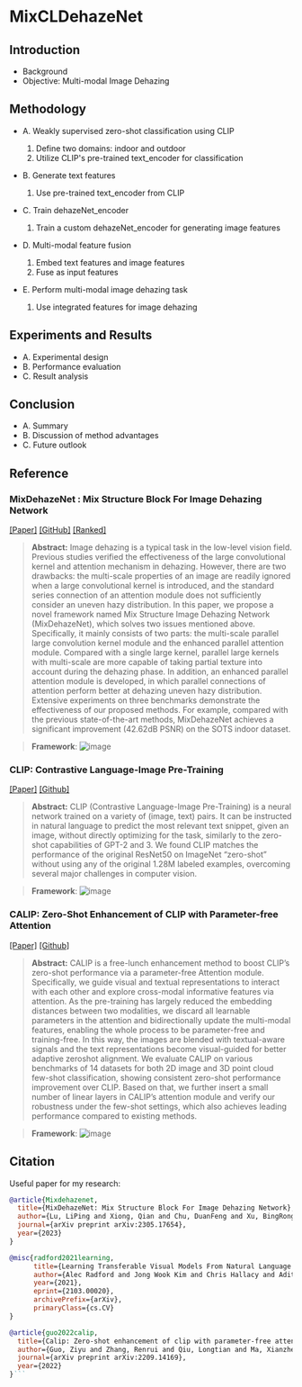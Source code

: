 # MixCLDehazeNet

## Introduction
   - Background
   - Objective: Multi-modal Image Dehazing

## Methodology
   - A. Weakly supervised zero-shot classification using CLIP
      1. Define two domains: indoor and outdoor
      2. Utilize CLIP's pre-trained text_encoder for classification

   - B. Generate text features
      1. Use pre-trained text_encoder from CLIP

   - C. Train dehazeNet_encoder
      1. Train a custom dehazeNet_encoder for generating image features

   - D. Multi-modal feature fusion
      1. Embed text features and image features
      2. Fuse as input features

   - E. Perform multi-modal image dehazing task
      1. Use integrated features for image dehazing

## Experiments and Results
   - A. Experimental design
   - B. Performance evaluation
   - C. Result analysis

## Conclusion
   - A. Summary
   - B. Discussion of method advantages
   - C. Future outlook


## Reference

### MixDehazeNet : Mix Structure Block For Image Dehazing Network

[[Paper]](https://doi.org/10.48550/arXiv.2305.17654)
[[GitHub]](https://github.com/AmeryXiong/MixDehazeNet)
[[Ranked]](https://paperswithcode.com/sota/image-dehazing-on-reside-6k?p=mixdehazenet-mix-structure-block-for-image)

>**Abstract:**
Image dehazing is a typical task in the low-level vision field. Previous studies verified the effectiveness of the large convolutional kernel and attention mechanism in dehazing. However, there are two drawbacks: the multi-scale properties of an image are readily ignored when a large convolutional kernel is introduced, and the standard series connection of an attention module does not sufficiently consider an uneven hazy distribution. In this paper, we propose a novel framework named Mix Structure Image Dehazing Network (MixDehazeNet), which solves two issues mentioned above. Specifically, it mainly consists of two parts: the multi-scale parallel large convolution kernel module and the enhanced parallel attention module. Compared with a single large kernel, parallel large kernels with multi-scale are more capable of taking partial texture into account during the dehazing phase. In addition, an enhanced parallel attention module is developed, in which parallel connections of attention perform better at dehazing uneven hazy distribution. Extensive experiments on three benchmarks demonstrate the effectiveness of our proposed methods. For example, compared with the previous state-of-the-art methods, MixDehazeNet achieves a significant improvement (42.62dB PSNR) on the SOTS indoor dataset.

>**Framework**:
![image](https://github.com/AmeryXiong/MixDehazeNet/assets/102467128/885f69da-ab72-4c9c-8223-1b7425e98d3a)


### CLIP: Contrastive Language-Image Pre-Training

[[Paper]](https://arxiv.org/abs/2103.00020)
[[Github]](https://github.com/openai/CLIP/tree/main)


>**Abstract:**
CLIP (Contrastive Language-Image Pre-Training) is a neural network trained on a variety of (image, text) pairs. It can be instructed in natural language to predict the most relevant text snippet, given an image, without directly optimizing for the task, similarly to the zero-shot capabilities of GPT-2 and 3. We found CLIP matches the performance of the original ResNet50 on ImageNet “zero-shot” without using any of the original 1.28M labeled examples, overcoming several major challenges in computer vision.

>**Framework**:
![image](https://github.com/openai/CLIP/blob/main/CLIP.png?raw=true)

### CALIP: Zero-Shot Enhancement of CLIP with Parameter-free Attention

[[Paper]](https://ojs.aaai.org/index.php/AAAI/article/view/25152)
[[Github]](https://github.com/ZiyuGuo99/CALIP)

>**Abstract:**
CALIP is a free-lunch enhancement method to boost CLIP’s zero-shot performance via a parameter-free Attention module. Specifically, we guide visual and textual representations to interact with each other and explore cross-modal informative features via attention. As the pre-training has largely reduced the embedding distances between two modalities, we discard all learnable parameters in the attention and bidirectionally update the multi-modal features, enabling the whole process to be parameter-free and training-free. In this way, the images are blended with textual-aware signals and the text representations become visual-guided for better adaptive zeroshot alignment. We evaluate CALIP on various benchmarks of 14 datasets for both 2D image and 3D point cloud few-shot classification, showing consistent zero-shot performance improvement over CLIP. Based on that, we further insert a small number of linear layers in CALIP’s attention module and verify our robustness under the few-shot settings, which also achieves leading performance compared to existing methods.

>**Framework**:
![image](https://github.com/ZiyuGuo99/CALIP/raw/main/calip.png)

## Citation
Useful paper for my research:

```bibtex
@article{Mixdehazenet,
  title={MixDehazeNet: Mix Structure Block For Image Dehazing Network},
  author={Lu, LiPing and Xiong, Qian and Chu, DuanFeng and Xu, BingRong},
  journal={arXiv preprint arXiv:2305.17654},
  year={2023}
}
```

```bibtex
@misc{radford2021learning,
      title={Learning Transferable Visual Models From Natural Language Supervision}, 
      author={Alec Radford and Jong Wook Kim and Chris Hallacy and Aditya Ramesh and Gabriel Goh and Sandhini Agarwal and Girish Sastry and Amanda Askell and Pamela Mishkin and Jack Clark and Gretchen Krueger and Ilya Sutskever},
      year={2021},
      eprint={2103.00020},
      archivePrefix={arXiv},
      primaryClass={cs.CV}
}
```

```bibtex
@article{guo2022calip,
  title={Calip: Zero-shot enhancement of clip with parameter-free attention},
  author={Guo, Ziyu and Zhang, Renrui and Qiu, Longtian and Ma, Xianzheng and Miao, Xupeng and He, Xuming and Cui, Bin},
  journal={arXiv preprint arXiv:2209.14169},
  year={2022}
}```